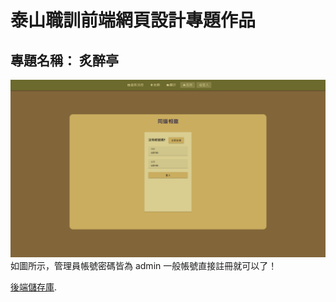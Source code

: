 # 泰山職訓前端網頁設計專題作品

## 專題名稱： 炙醉亭

![image](./src/assets/admin.png)
如圖所示，管理員帳號密碼皆為 admin
一般帳號直接註冊就可以了！

[後端儲存庫](https://github.com/KaraChicken/Pavilion-Back).
